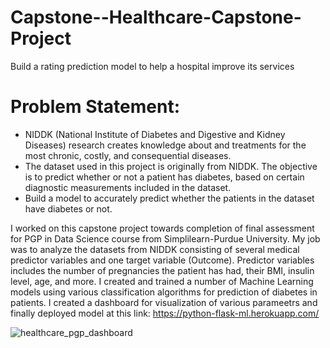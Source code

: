 # Capstone--Healthcare-Capstone-Project
Build a rating prediction model to help a hospital improve its services
# Problem Statement:
- NIDDK (National Institute of Diabetes and Digestive and Kidney Diseases) research creates knowledge about and treatments for the most chronic, costly, and consequential diseases.
- The dataset used in this project is originally from NIDDK. The objective is to predict whether or not a patient has diabetes, based on certain diagnostic measurements included in the dataset.
- Build a model to accurately predict whether the patients in the dataset have diabetes or not.

I worked on this capstone project towards completion of final assessment for PGP in Data Science course from Simplilearn-Purdue University. My job was to analyze the datasets from NIDDK consisting of several medical predictor variables and one target variable (Outcome). Predictor variables includes the number of pregnancies the patient has had, their BMI, insulin level, age, and more. I created and trained a number of Machine Learning models using various classification algorithms for prediction of diabetes in patients. I created a dashboard for visualization of various parameetrs and finally deployed model at this link: https://python-flask-ml.herokuapp.com/ 

![healthcare_pgp_dashboard](https://user-images.githubusercontent.com/35433262/159495117-67621fb2-2798-4765-894a-6532d54aed77.png)
